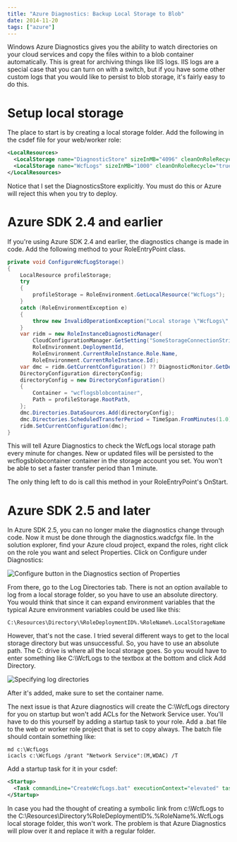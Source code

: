 ```yaml
---
title: "Azure Diagnostics: Backup Local Storage to Blob"
date: 2014-11-20
tags: ["azure"]
---
```


Windows Azure Diagnostics gives you the ability to watch directories on your cloud services and copy the files within to a 
blob container automatically. This is great for archiving things like IIS logs. IIS logs are a special case that you can 
turn on with a switch, but if you have some other custom logs that you would like to persist to blob storage, it's fairly
easy to do this.

# Setup local storage
The place to start is by creating a local storage folder. Add the following in the csdef file for your web/worker role:

```xml
<LocalResources>
  <LocalStorage name="DiagnosticStore" sizeInMB="4096" cleanOnRoleRecycle="false" />
  <LocalStorage name="WcfLogs" sizeInMB="1000" cleanOnRoleRecycle="true" />
</LocalResources>
```

Notice that I set the DiagnosticsStore explicitly. You must do this or Azure will reject this when you try to deploy.

# Azure SDK 2.4 and earlier
If you're using Azure SDK 2.4 and earlier, the diagnostics change is made in code. Add the following method to your 
RoleEntryPoint class.

```csharp
private void ConfigureWcfLogStorage()
{
    LocalResource profileStorage;
    try
    {
        profileStorage = RoleEnvironment.GetLocalResource("WcfLogs");
    }
    catch (RoleEnvironmentException e)
    {
        throw new InvalidOperationException("Local storage \"WcfLogs\" not found.", e);
    }
    var ridm = new RoleInstanceDiagnosticManager(
        CloudConfigurationManager.GetSetting("SomeStorageConnectionString"),
        RoleEnvironment.DeploymentId,
        RoleEnvironment.CurrentRoleInstance.Role.Name,
        RoleEnvironment.CurrentRoleInstance.Id);
    var dmc = ridm.GetCurrentConfiguration() ?? DiagnosticMonitor.GetDefaultInitialConfiguration();
    DirectoryConfiguration directoryConfig;
    directoryConfig = new DirectoryConfiguration()
    {
        Container = "wcflogsblobcontainer",
        Path = profileStorage.RootPath,
    };
    dmc.Directories.DataSources.Add(directoryConfig);
    dmc.Directories.ScheduledTransferPeriod = TimeSpan.FromMinutes(1.0);
    ridm.SetCurrentConfiguration(dmc);
}
```

This will tell Azure Diagnostics to check the WcfLogs local storage path every minute for changes. New or 
updated files will be persisted to the wcflogsblobcontainer container in the storage account you set. You
won't be able to set a faster transfer period than 1 minute.

The only thing left to do is call this method in your RoleEntryPoint's OnStart.

# Azure SDK 2.5 and later
In Azure SDK 2.5, you can no longer make the diagnostics change through code. Now it must be done through 
the diagnostics.wadcfgx file. In the solution explorer, find your Azure cloud project, expand the roles,
right click on the role you want and select Properties. Click on Configure under Diagnostics:

![Configure button in the Diagnostics section of Properties](/img/CopyLocalStorageToBlob_ConfigDiag.png "Configure button in the Diagnostics section of Properties")

From there, go to the Log Directories tab. There is not an option available to log from a local storage
folder, so you have to use an absolute directory. You would think that since it can expand environment
variables that the typical Azure environment variables could be used like this:

```
C:\Resources\Directory\%RoleDeploymentID%.%RoleName%.LocalStorageName
```

However, that's not the case. I tried several different ways to get to the local storage directory but
was unsuccessful. So, you have to use an absolute path. The C: drive is where all the local storage 
goes. So you would have to enter something like C:\WcfLogs to the textbox at the bottom and click 
Add Directory.

![Specifying log directories](/img/CopyLocalStorageToBlob_LogDirectories.png "Specifying log directories")

After it's added, make sure to set the container name.

The next issue is that Azure diagnostics will create the C:\WcfLogs directory for you on startup but
won't add ACLs for the Network Service user. You'll have to do this yourself by adding a startup 
task to your role. Add a .bat file to the web or worker role project that is set to copy always.
The batch file should contain something like:

```
md c:\WcfLogs
icacls c:\WcfLogs /grant "Network Service":(M,WDAC) /T
```

Add a startup task for it in your csdef:
```xml
<Startup>
  <Task commandLine="CreateWcfLogs.bat" executionContext="elevated" taskType="simple" />
</Startup>
```

In case you had the thought of creating a symbolic link from c:\WcfLogs to the 
C:\Resources\Directory\%RoleDeploymentID%.%RoleName%.WcfLogs local storage folder, this won't
work. The problem is that Azure Diagnostics will plow over it and replace it with a regular 
folder.
